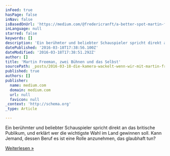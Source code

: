 ```yaml
---
inFeed: true
hasPage: false
inNav: false
isBasedOnUrl: 'https://medium.com/@fredericranft/a-better-spot-martin-freeman-zwei-b%C3%BChnen-und-das-selbst-2e276b19ade9#.6yl91je15'
inLanguage: null
starred: false
keywords: []
description: 'Ein berühmter und beliebter Schauspieler spricht direkt an das britische Publikum, und erklärt wer die wichtigste Wahl im Land gewinnen soll. Kann Jemand, dessen Beruf es ist eine Rolle anzunehmen, das glaubhaft tun?'
datePublished: '2016-03-18T17:38:56.100Z'
dateModified: '2016-03-18T17:38:51.292Z'
author: []
title: 'Martin Freeman, zwei Bühnen und das Selbst'
sourcePath: _posts/2016-03-18-die-kamera-wackelt-wenn-wir-mit-martin-freeman-das-studio-be.md
published: true
authors: []
publisher:
  name: medium.com
  domain: medium.com
  url: null
  favicon: null
_context: 'http://schema.org'
_type: Article

---
```

Ein berühmter und beliebter Schauspieler spricht direkt an das britische Publikum, und erklärt wer die wichtigste Wahl im Land gewinnen soll. Kann Jemand, dessen Beruf es ist eine Rolle anzunehmen, das glaubhaft tun?

[Weiterlesen »][0]

[0]: https://medium.com/@fredericranft/a-better-spot-martin-freeman-zwei-b%C3%BChnen-und-das-selbst-2e276b19ade9#.wriudnwvw "Inszenierung eines Labour Spots: Martin Freeman, zwei Bühnen und das Selbst"